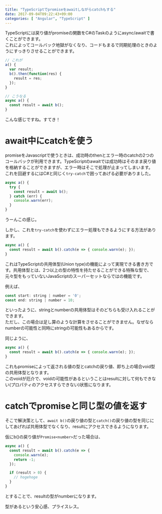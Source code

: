```yaml
---
title: "TypeScriptでpromiseをawaitしながらcatchもする"
date: 2017-09-04T09:22:43+09:00
categories: [ "Angular", "TypeScript" ]
---
```


TypeScriptには戻り値がpromiseの関数をC#のTaskのようにasync/awaitで書くことができます。  
これによってコールバック地獄がなくなり、コードもまるで同期処理のときのようにすっきりさせることができます。

```js
// これが
a() {
  var result;
  b().then(function(res) {
    result = res;
  });
}

// こうなる
async a() {
  const result = await b();
}
```

こんな感じですね。すてき！

# await中にcatchを使う

promiseをJavascriptで使うときは、成功時のthenとエラー時のcatchの2つのコールバックが利用できます。TypeScriptのawaitでは成功時はそのまま戻り値を格納することができますが、エラー時はそこで処理が止まってしまいます。  
これを回避するにはC#と同じく`try-catch`で囲ってあげる必要がありました。

```js
async a() {
  try {
    const result = await b();
  } catch (err) {
    console.warn(err);
  }
}
```

うーんこの感じ。

しかし、これを`try-catch`を使わずにエラー処理もできるようにする方法があります。

```js
async a() {
  const result = await b().catch(e => { console.warn(e); });
}
```

これはTypeScriptの共用体型(Union type)の機能によって実現できる書き方です。共用体型とは、2つ以上の型の特性を持たせることができる特殊な型で、元々型をもっていないJavaScriptのスーパーセットならではの機能です。

例えば、

```js
const start: string | number = '0';
const end: string | number = 10;
```

といったように、stringとnumberの共用体型はそのどちらも受け入れることができます。  
ただし、この場合は足し算のような計算をさせることができません。なぜならnumberの可能性と同時にstringの可能性もあるからです。

同じように、

```js
async a() {
  const result = await b().catch(e => { console.warn(e); });
}
```

これもpromiseによって返される値の型とcatchの戻り値、即ち上の場合void型の共用体型となります。  
このvoidが厄介で、voidの可能性があるということはresultに対して何もできない(プロパティのアクセスすらできない)状態になります。

# catchでpromiseと同じ型の値を返す
そこで解決策として、`await b()`の戻り値の型と`catch()`の戻り値の型を同じにしてあげれば共用体型でなくなり、resultにアクセスできるようになります。

仮にb()の戻り値が`Promise<number>`だった場合は、

```js
async a() {
  const result = await b().catch(e => {
    console.warn(e);
    return -1;
  });

  if (result > 0) {
    // hogehoge
  }
}
```

とすることで、resultの型がnumberになります。

型があるという安心感、プライスレス。